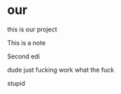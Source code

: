 # our
this is our project

This is a note

Second edi

dude just fucking work what the fuck

stupid
